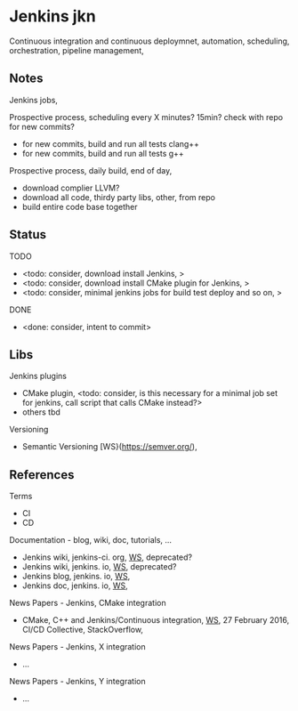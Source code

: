 # Jenkins jkn

Continuous integration and continuous deploymnet, automation, scheduling, orchestration, pipeline management, 

## Notes

Jenkins jobs, 

Prospective process, scheduling every X minutes? 15min? check with repo for new commits?
* for new commits, build and run all tests clang++
* for new commits, build and run all tests g++

Prospective process, daily build, end of day, 
* download complier LLVM? 
* download all code, thirdy party libs, other, from repo
* build entire code base together

## Status
TODO
* <todo: consider, download install Jenkins, >
* <todo: consider, download install CMake plugin for Jenkins, >
* <todo: consider, minimal jenkins jobs for build test deploy and so on, >

DONE
* <done: consider, intent to commit>

## Libs

Jenkins plugins
* CMake plugin, <todo: consider, is this necessary for a minimal job set for jenkins, call script that calls CMake instead?>
* others tbd

Versioning
* Semantic Versioning [WS}(https://semver.org/), 

## References

Terms
* CI
* CD

Documentation - blog, wiki, doc, tutorials, ...
* Jenkins wiki, jenkins-ci. org, [WS](https://wiki.jenkins-ci.org/), deprecated?
* Jenkins wiki, jenkins. io, [WS](https://wiki.jenkins.io/), deprecated?
* Jenkins blog, jenkins. io, [WS](https://www.jenkins.io/blog/), 
* Jenkins doc, jenkins. io, [WS](https://www.jenkins.io/doc/), 

News Papers - Jenkins, CMake integration
* CMake, C++ and Jenkins/Continuous integration, [WS](https://stackoverflow.com/questions/35672472/cmake-c-and-jenkins-continuous-integration), 27 February 2016, CI/CD Collective, StackOverflow, 

News Papers - Jenkins, X integration
* ...

News Papers - Jenkins, Y integration
* ...